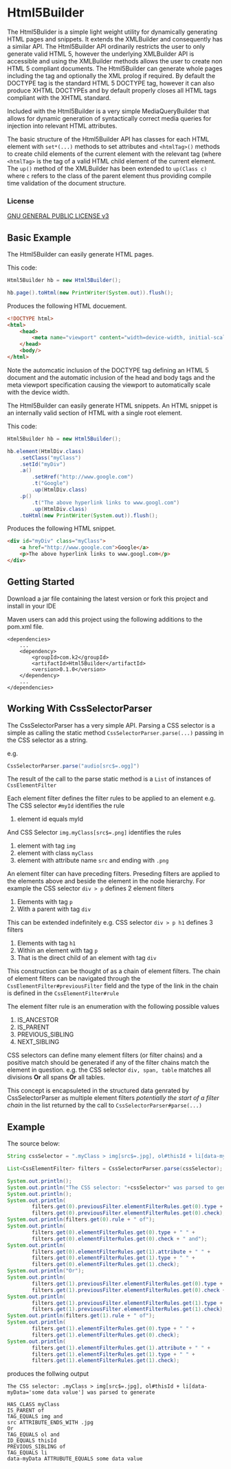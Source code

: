 # Html5Builder
The Html5Bulider is a simple light weight utility for dynamically generating HTML pages and snippets. It extends the XMLBuilder and consequently has a similar API. The Html5Builder API ordinarily restricts the user to only generate valid HTML 5, however the underlying XMLBuilder API is accessible and using the XMLBuilder methods allows the user to create non HTML 5 compliant documents. The Html5Builder can generate whole pages including the <DOCTYPE> tag and optionally the XML prolog if required. By default the DOCTYPE tag is the standard HTML 5 DOCTYPE tag, however it can also produce XHTML DOCTYPEs and by default properly closes all HTML tags compliant with the XHTML standard.

Included with the Html5Builder is a very simple MediaQueryBuilder that allows for dynamic generation of syntactically correct media queries for injection into relevant HTML attributes.

The basic structure of the Html5Builder API has classes for each HTML element with `set*(...)` methods to set attributes and `<htmlTag>()` methods to create child elements of the current element with the relevant tag (where `<htmlTag>` is the tag of a valid HTML child element of the current element. The `up()` method of the XMLBuilder has been extended to `up(Class c)` where `c` refers to the class of the parent element thus providing compile time validation of the document structure.

### License

[GNU GENERAL PUBLIC LICENSE v3](http://fsf.org/)

## Basic Example

The Html5Builder can easily generate HTML pages.

This code:
```java
Html5Builder hb = new Html5Builder();

hb.page().toHtml(new PrintWriter(System.out)).flush();
```
Produces the following HTML docuement.
```html
<!DOCTYPE html>
<html>
	<head>
		<meta name="viewport" content="width=device-width, initial-scale=1.0">
	</head>
	<body/>
</html>
```
Note the automcatic inclusion of the DOCTYPE tag defining an HTML 5 document and the automatic inclusion of the head and body tags and the meta viewport specification causing the viewport to automatically scale with the device width.

The Html5Builder can easily generate HTML snippets.  An HTML snippet is an internally valid section of HTML with a single root element.

This code:
```java
Html5Builder hb = new Html5Builder();

hb.element(HtmlDiv.class)
	.setClass("myClass")
	.setId("myDiv")
	.a()
		.setHref("http://www.google.com")
		.t("Google")
		.up(HtmlDiv.class)
	.p()
		.t("The above hyperlink links to www.googl.com")
		.up(HtmlDiv.class)
	.toHtml(new PrintWriter(System.out)).flush();
```
Produces the following HTML snippet.
```html
<div id="myDiv" class="myClass">
	<a href="http://www.google.com">Google</a>
	<p>The above hyperlink links to www.googl.com</p>
</div>
```

## Getting Started

Download a jar file containing the latest version or fork this project and install in your IDE

Maven users can add this project using the following additions to the pom.xml file.
```maven
<dependencies>
    ...
    <dependency>
        <groupId>com.k2</groupId>
        <artifactId>Html5Builder</artifactId>
        <version>0.1.0</version>
    </dependency>
    ...
</dependencies>
```

## Working With CssSelectorParser
The CssSelectorParser has a very simple API. Parsing a CSS selector is a simple as calling the static method
`CssSelectorParser.parse(...)` passing in the CSS selector as a string.

e.g.
```java
CssSelectorParser.parse("audio[src$=.ogg]")
```
The result of the call to the parse static method is a `List` of instances of `CssElementFilter`

Each element filter defines the filter rules to be applied to an element 
e.g. 
The CSS selector `#myId` identifies the rule 
1. element id equals myId

And CSS Selector `img.myClass[src$=.png]` identifies the rules

1. element with tag `img`
1. element with class `myClass`
1. element with attribute name `src` and ending with `.png`

An element filter can have preceding filters. Preseding filters are applied to the elements above and beside the element in the 
node hierarchy. For example the CSS selector `div > p` defines 2 element filters

1. Elements with tag `p`
1. With a parent with tag `div`

This can be extended indefinitely e.g. CSS selector `div > p h1` defines 3 filters

1. Elements with tag `h1`
1. Within an element with tag `p`
1. That is the direct child of an element with tag `div`

This construction can be thought of as a chain of element filters. The chain of element filters can be navigated through the
`CssElementFilter#previousFilter` field and the type of the link in the chain is defined in the `CssElementFilter#rule`

The element filter rule is an enumeration with the following possible values
1. IS_ANCESTOR
1. IS_PARENT
1. PREVIOUS_SIBLING
1. NEXT_SIBLING

CSS selectors can define many element filters (or filter chains) and a positive match should be generated if any of the filter 
chains match the element in question. e.g. the CSS selector `div, span, table` matches all divisions **Or** all spans **Or** all tables.

This concept is encapsuleted in the structured data genrated by CssSelectorParser as multiple element filters *potentially the 
start of a filter chain* in the list returned by the call to `CssSelectorParser#parse(...)`

## Example
The source below:
```java
String cssSelector = ".myClass > img[src$=.jpg], ol#thisId + li[data-myData='some data value']";

List<CssElementFilter> filters = CssSelectorParser.parse(cssSelector);

System.out.println();
System.out.println("The CSS selector: "+cssSelector+" was parsed to generate");
System.out.println();		
System.out.println(
		filters.get(0).previousFilter.elementFilterRules.get(0).type + " " + 
		filters.get(0).previousFilter.elementFilterRules.get(0).check);
System.out.println(filters.get(0).rule + " of");
System.out.println(
		filters.get(0).elementFilterRules.get(0).type + " " + 
		filters.get(0).elementFilterRules.get(0).check + " and");
System.out.println(
		filters.get(0).elementFilterRules.get(1).attribute + " " + 
		filters.get(0).elementFilterRules.get(1).type + " " + 
		filters.get(0).elementFilterRules.get(1).check);
System.out.println("Or");
System.out.println(
		filters.get(1).previousFilter.elementFilterRules.get(0).type + " " + 
		filters.get(1).previousFilter.elementFilterRules.get(0).check + " and");
System.out.println(
		filters.get(1).previousFilter.elementFilterRules.get(1).type + " " + 
		filters.get(1).previousFilter.elementFilterRules.get(1).check);
System.out.println(filters.get(1).rule + " of");
System.out.println(
		filters.get(1).elementFilterRules.get(0).type + " " + 
		filters.get(1).elementFilterRules.get(0).check);
System.out.println(
		filters.get(1).elementFilterRules.get(1).attribute + " " + 
		filters.get(1).elementFilterRules.get(1).type + " " + 
		filters.get(1).elementFilterRules.get(1).check);
```
produces the follwing output
```text
The CSS selector: .myClass > img[src$=.jpg], ol#thisId + li[data-myData='some data value'] was parsed to generate

HAS_CLASS myClass
IS_PARENT of
TAG_EQUALS img and
src ATTRIBUTE_ENDS_WITH .jpg
Or
TAG_EQUALS ol and
ID_EQUALS thisId
PREVIOUS_SIBLING of
TAG_EQUALS li
data-myData ATTRUBUTE_EQUALS some data value
```









